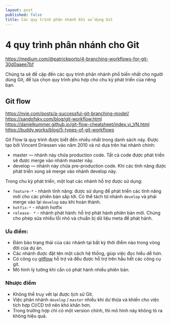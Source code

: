 ```yaml
---
layout: post
published: false
title: Các quy trình phân nhánh khi sử dụng Git
---
```

# 4 quy trình phân nhánh cho Git

https://medium.com/@patrickporto/4-branching-workflows-for-git-30d0aaee7bf

Chúng ta sẽ đề cập đến các quy trình phân nhánh phổ biến nhất cho người dùng Git, để lựa chọn quy trình phù hợp cho chu kỳ phát triển của riêng bạn.

## Git flow
https://nvie.com/posts/a-successful-git-branching-model/
https://sandofsky.com/blog/git-workflow.html
https://danielkummer.github.io/git-flow-cheatsheet/index.vi_VN.html
https://buddy.works/blog/5-types-of-git-workflows


Git Flow là quy trình được biết đến nhiều nhất trong danh sách này. Được tạo bởi Vincent Driessen vào năm 2010 và nó dựa trên hai nhánh chính:
 
- master — nhánh này chứa production code. Tất cả code được phát triển sẽ được merge vào nhánh master này.
- develop — nhánh này chứa pre-production code. Khi các tính năng được phát triển xong sẽ merge vào nhánh develop này.

Trong chu kỳ phát triển, một loạt các nhánh hỗ trợ được sử dụng:
- `feature-*` - nhánh tính năng: được sử dụng để phát triển các tính năng mới cho các phiên bản sắp tới. Có thể tách từ nhánh `develop` và phải merge vào lại `develop` sau khi hoàn thành.
- `hotfix-*` - nhánh hotfix
- `release- *` - nhánh phát hành: hỗ trợ phát hành phiên bản mới. Chúng cho phép sửa nhiều lỗi nhỏ và chuẩn bị dữ liệu meta để phát hành.

### Ưu điểm:
- Đảm bảo trạng thái của các nhánh tại bất kỳ thời điểm nào trong vòng đời của dự án.
- Các nhánh được đặt tên một cách hệ thống, giúp việc đọc hiểu dễ hơn.
- Có công cụ [gitflow](https://github.com/nvie/gitflow) hỗ trợ và đều được hỗ trợ trên hầu hết các công cụ git.
- Mô hình lý tưởng khi cần có phát hành nhiều phiên bản.

### Nhược điểm
- Không thể truy vết lại được lịch sử Git.
- Việc phân nhánh `develop` / `master` nhiều khi dư thừa và khiến cho việc tích hợp CI/CD trở nên khó khăn hơn.
- Trong trường hợp chỉ có một version chính, thì mô hình này không tỏ ra không hiệu quả.
